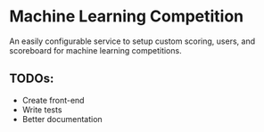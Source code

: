 # Machine Learning Competition
An easily configurable service to setup custom scoring, users, and scoreboard for machine learning competitions.


## TODOs:
- Create front-end
- Write tests
- Better documentation